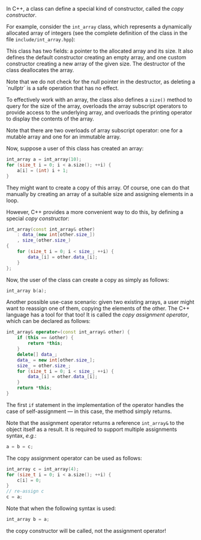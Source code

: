  In C++, a class can define a special kind of constructor,
 called the _copy constructor_.
 
For example, consider the `int_array` class, which represents 
a dynamically allocated array of integers
(see the complete definition of the class in the file `include/int_array.hpp`):

This class has two fields: a pointer to the allocated array and its size.
It also defines the default constructor creating an empty array, 
and one custom constructor creating a new array of the given size.
The destructor of the class deallocates the array.

<div class="hint">
    Note that we do not check for the null pointer in the destructor,
    as deleting a `nullptr` is a safe operation that has no effect.
</div>

To effectively work with an array, the class also 
defines a `size()` method to query for the size of the array,
overloads the array subscript operators to provide access to the underlying array,
and overloads the printing operator to display the contents of the array. 

<div class="hint">

Note that there are two overloads of array subscript operator:
one for a mutable array and one for an immutable array. 

</div>

Now, suppose a user of this class has created an array:

```c++
int_array a = int_array(10);
for (size_t i = 0; i < a.size(); ++i) {
    a[i] = (int) i + 1;
}
```

They might want to create a copy of this array.
Of course, one can do that manually by creating an array of a suitable size
and assigning elements in a loop.

However, C++ provides a more convenient way to do this,
by defining a special _copy constructor_:

```c++
int_array(const int_array& other)
    : data_(new int[other.size_])
    , size_(other.size_)
{   
    for (size_t i = 0; i < size_; ++i) {
        data_[i] = other.data_[i];
    }
};
```

Now, the user of the class can create a copy as simply as follows: 

```c++
int_array b(a);
```

Another possible use-case scenario: given two existing arrays, 
a user might want to reassign one of them, copying the elements of the other.
The C++ language has a tool for that too!
It is called the _copy assignment operator_, which can be declared as follows:

```c++
int_array& operator=(const int_array& other) {
    if (this == &other) {
        return *this;
    }
    delete[] data_;
    data_ = new int[other.size_];
    size_ = other.size_;
    for (size_t i = 0; i < size_; ++i) {
        data_[i] = other.data_[i];
    }
    return *this;
}
```

<div class="hint">

The first `if` statement in the implementation of the operator
handles the case of self-assignment — in this case, the method simply returns.

</div>

<div class="hint">

Note that the assignment operator returns a reference `int_array&` 
to the object itself as a result.
It is required to support multiple assignments syntax, 
_e.g._: 

```c++
a = b = c;
```

</div>

The copy assignment operator can be used as follows:

```c++
int_array c = int_array(4);
for (size_t i = 0; i < a.size(); ++i) {
    c[i] = 0;
}
// re-assign c
c = a;
```

<div class="hint">

Note that when the following syntax is used:

```c++
int_array b = a;
```

the copy constructor will be called, not the assignment operator!

</div>
